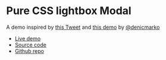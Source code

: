 

# Pure CSS lightbox Modal

A demo inspired by [this Tweet](https://twitter.com/denicmarko/status/1350761109360414721) and [this demo](https://codepen.io/denic/pen/ZEbKgPp) by [@denicmarko](https://twitter.com/denicmarko)


- [Live demo](https://css-modal-using-target-pseudo-class.rolandjlevy.repl.co/)
- [Source code](https://repl.it/@RolandJLevy/css-modal-using-target-pseudo-class)
- [Github repo]()